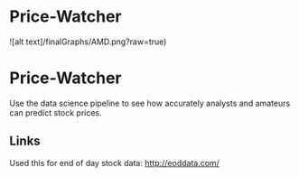 # Price-Watcher

![alt text]/finalGraphs/AMD.png?raw=true)

# Price-Watcher
Use the data science pipeline to see how accurately analysts and amateurs can predict stock prices.



## Links

Used this for end of day stock data: http://eoddata.com/
